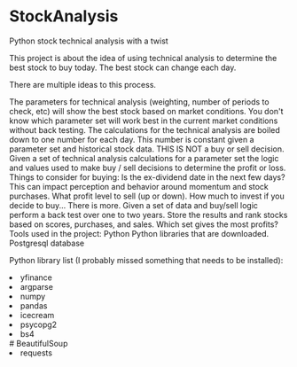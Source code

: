 # StockAnalysis
Python stock technical analysis with a twist

This project is about the idea of using technical analysis to determine the best stock to buy today. The best stock can change each day.

There are multiple ideas to this process.

The parameters for technical analysis (weighting, number of periods to check, etc) will show the best stock based on market conditions.
You don't know which parameter set will work best in the current market conditions without back testing.
The calculations for the technical analysis are boiled down to one number for each day. This number is constant given a parameter set and historical stock data. THIS IS NOT a buy or sell decision.
Given a set of technical analysis calculations for a parameter set the logic and values used to make buy / sell decisions to determine the profit or loss.
Things to consider for buying: Is the ex-dividend date in the next few days? This can impact perception and behavior around
momentum and stock purchases. What profit level to sell (up or down). How much to invest if you decide to buy... There is more.
Given a set of data and buy/sell logic perform a back test over one to two years. Store the results and rank stocks based on scores, purchases, and sales. Which set gives the most profits?
Tools used in the project:
Python
Python libraries that are downloaded.
Postgresql database

Python library list (I probably missed something that needs to be installed):
<li>yfinance</li>
<li>argparse</li>
<li>numpy</li>
<li>pandas</li>
<li>icecream</li>
<li>psycopg2</li>
<li>bs4</li> # BeautifulSoup 
<li>requests</li>


